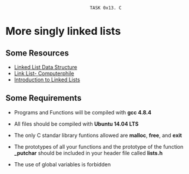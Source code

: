 									TASK 0x13. C

# More singly linked lists

## Some Resources

* [Linked List Data Structure](https://www.geeksforgeeks.org/data-structures/linked-list/)
* [Link List- Computerphile](https://www.youtube.com/watch?v=_jQhALI4ujg)
* [Introduction to Linked Lists](https://www.youtube.com/watch?v=NobHlGUjV3g)

## Some Requirements

* Programs and Functions will be compiled with **gcc 4.8.4**
* All files should be compiled with **Ubuntu 14.04 LTS**
* The only C standar library funtions allowed are **malloc**, **free**, and **exit**
* The prototypes of all your functions and the prototype of the function **_putchar** should be included in your header file called **lists.h**

* The use of global variables is forbidden

